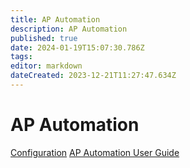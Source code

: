 ```yaml
---
title: AP Automation
description: AP Automation
published: true
date: 2024-01-19T15:07:30.786Z
tags: 
editor: markdown
dateCreated: 2023-12-21T11:27:47.634Z
---
```


# AP Automation
[Configuration](/Apps/ap-config)
[AP Automation User Guide](/Apps/apuserguide)